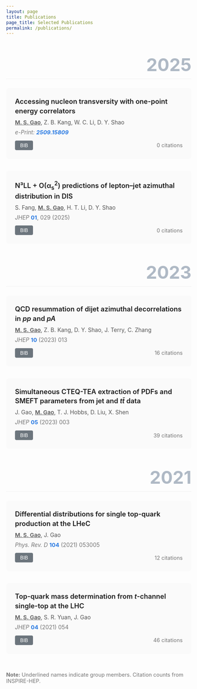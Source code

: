 ```yaml
---
layout: page
title: Publications
page_title: Selected Publications
permalink: /publications/
---
```


<div class="publications">

<div class="year">2025</div>

<div class="publication">
  <div class="pub-title">Accessing nucleon transversity with one-point energy correlators</div>
  <div class="pub-authors"><span class="author-self">M. S. Gao</span>, Z. B. Kang, W. C. Li, D. Y. Shao</div>
  <div class="pub-venue"><em>e-Print: <a href="https://arxiv.org/abs/2509.15809" target="_blank">2509.15809</a></em></div>
  <div class="pub-links">
    <a class="bib-btn" onclick="toggleBib('bib-2025-1')">BIB</a>
    <div class="inspire-count">
      <a href="https://inspirehep.net/literature?q=eprint:2509.15809" target="_blank">0 citations</a>
    </div>
  </div>
  <div id="bib-2025-1" class="bibtex" style="display:none;">
    <pre>@article{Gao:2025transversity,
  author = {Gao, Mei-Sen and Kang, Zhong-Bo and Li, Wen-Chen and Shao, Ding-Yu},
  title = {Accessing nucleon transversity with one-point energy correlators},
  year = {2025},
  eprint = {2509.15809},
  archivePrefix = {arXiv},
  primaryClass = {hep-ph}
}</pre>
  </div>
</div>

<div class="publication">
  <div class="pub-title">N³LL + O(α<sub>s</sub><sup>2</sup>) predictions of lepton–jet azimuthal distribution in DIS</div>
  <div class="pub-authors">S. Fang, <span class="author-self">M. S. Gao</span>, H. T. Li, D. Y. Shao</div>
  <div class="pub-venue"><em>JHEP</em> <strong><a href="https://doi.org/10.1007/JHEP01(2025)029" target="_blank">01</a></strong>, 029 (2025)</div>
  <div class="pub-links">
    <a class="bib-btn" onclick="toggleBib('bib-2025-2')">BIB</a>
    <div class="inspire-count">
      <a href="https://inspirehep.net/literature?q=doi:10.1007/JHEP01(2025)029" target="_blank">0 citations</a>
    </div>
  </div>
  <div id="bib-2025-2" class="bibtex" style="display:none;">
    <pre>@article{Fang:2025jhep,
  author = {Fang, Shen and Gao, Mei-Sen and Li, Hai-Tao and Shao, Ding-Yu},
  title = {N³LL + O(α_s²) predictions of lepton–jet azimuthal distribution in DIS},
  journal = {JHEP},
  volume = {01},
  pages = {029},
  year = {2025},
  doi = {10.1007/JHEP01(2025)029}
}</pre>
  </div>
</div>

<div class="year">2023</div>

<div class="publication">
  <div class="pub-title">QCD resummation of dijet azimuthal decorrelations in <em>pp</em> and <em>pA</em></div>
  <div class="pub-authors"><span class="author-self">M. S. Gao</span>, Z. B. Kang, D. Y. Shao, J. Terry, C. Zhang</div>
  <div class="pub-venue"><em>JHEP</em> <strong><a href="https://doi.org/10.1007/JHEP10(2023)013" target="_blank">10</a></strong> (2023) 013</div>
  <div class="pub-links">
    <a class="bib-btn" onclick="toggleBib('bib-2023-1')">BIB</a>
    <div class="inspire-count">
      <a href="https://inspirehep.net/literature?q=doi:10.1007/JHEP10(2023)013" target="_blank">16 citations</a>
    </div>
  </div>
  <div id="bib-2023-1" class="bibtex" style="display:none;">
    <pre>@article{Gao:2023dijet,
  author = {Gao, Mei-Sen and Kang, Zhong-Bo and Shao, Ding-Yu and Terry, John and Zhang, Cheng},
  title = {QCD resummation of dijet azimuthal decorrelations in pp and pA},
  journal = {JHEP},
  volume = {10},
  pages = {013},
  year = {2023},
  doi = {10.1007/JHEP10(2023)013}
}</pre>
  </div>
</div>

<div class="publication">
  <div class="pub-title">Simultaneous CTEQ-TEA extraction of PDFs and SMEFT parameters from jet and <em>tt̄</em> data</div>
  <div class="pub-authors">J. Gao, <span class="author-self">M. Gao</span>, T. J. Hobbs, D. Liu, X. Shen</div>
  <div class="pub-venue"><em>JHEP</em> <strong><a href="https://doi.org/10.1007/JHEP05(2023)003" target="_blank">05</a></strong> (2023) 003</div>
  <div class="pub-links">
    <a class="bib-btn" onclick="toggleBib('bib-2023-2')">BIB</a>
    <div class="inspire-count">
      <a href="https://inspirehep.net/literature?q=doi:10.1007/JHEP05(2023)003" target="_blank">39 citations</a>
    </div>
  </div>
  <div id="bib-2023-2" class="bibtex" style="display:none;">
    <pre>@article{Gao:2023smeft,
  author = {Gao, Jun and Gao, Meisen and Hobbs, T. J. and Liu, Deping and Shen, Xiaoxu},
  title = {Simultaneous CTEQ-TEA extraction of PDFs and SMEFT parameters from jet and tt̄ data},
  journal = {JHEP},
  volume = {05},
  pages = {003},
  year = {2023},
  doi = {10.1007/JHEP05(2023)003}
}</pre>
  </div>
</div>

<div class="year">2021</div>

<div class="publication">
  <div class="pub-title">Differential distributions for single top-quark production at the LHeC</div>
  <div class="pub-authors"><span class="author-self">M. S. Gao</span>, J. Gao</div>
  <div class="pub-venue"><em>Phys. Rev. D</em> <strong><a href="https://doi.org/10.1103/PhysRevD.104.053005" target="_blank">104</a></strong> (2021) 053005</div>
  <div class="pub-links">
    <a class="bib-btn" onclick="toggleBib('bib-2021-1')">BIB</a>
    <div class="inspire-count">
      <a href="https://inspirehep.net/literature?q=doi:10.1103/PhysRevD.104.053005" target="_blank">12 citations</a>
    </div>
  </div>
  <div id="bib-2021-1" class="bibtex" style="display:none;">
    <pre>@article{Gao:2021lhec,
  author = {Gao, Mei-Sen and Gao, Jun},
  title = {Differential distributions for single top-quark production at the LHeC},
  journal = {Phys. Rev. D},
  volume = {104},
  pages = {053005},
  year = {2021},
  doi = {10.1103/PhysRevD.104.053005}
}</pre>
  </div>
</div>

<div class="publication">
  <div class="pub-title">Top-quark mass determination from <em>t</em>-channel single-top at the LHC</div>
  <div class="pub-authors"><span class="author-self">M. S. Gao</span>, S. R. Yuan, J. Gao</div>
  <div class="pub-venue"><em>JHEP</em> <strong><a href="https://doi.org/10.1007/JHEP04(2021)054" target="_blank">04</a></strong> (2021) 054</div>
  <div class="pub-links">
    <a class="bib-btn" onclick="toggleBib('bib-2021-2')">BIB</a>
    <div class="inspire-count">
      <a href="https://inspirehep.net/literature?q=doi:10.1007/JHEP04(2021)054" target="_blank">46 citations</a>
    </div>
  </div>
  <div id="bib-2021-2" class="bibtex" style="display:none;">
    <pre>@article{Gao:2021topmass,
  author = {Gao, Mei-Sen and Yuan, Shuo-Ren and Gao, Jun},
  title = {Top-quark mass determination from t-channel single-top at the LHC},
  journal = {JHEP},
  volume = {04},
  pages = {054},
  year = {2021},
  doi = {10.1007/JHEP04(2021)054}
}</pre>
  </div>
</div>

</div>

<script>
function toggleBib(id) {
  var bib = document.getElementById(id);
  if (bib.style.display === "none") {
    bib.style.display = "block";
  } else {
    bib.style.display = "none";
  }
}
</script>

<style>
.publications {
  margin-top: 2rem;
}

.year {
  font-size: 3rem;
  font-weight: 700;
  color: #002147;
  text-align: right;
  margin-top: 3rem;
  margin-bottom: 1.5rem;
  border-bottom: 2px solid #e8e8e8;
  padding-bottom: 0.5rem;
  opacity: 0.3;
}

.publication {
  margin-bottom: 2rem;
  padding: 1.5rem;
  background-color: #fafafa;
  border-radius: 8px;
  transition: background-color 0.3s;
}

.publication:hover {
  background-color: #f0f0f0;
}

.pub-title {
  font-size: 1.15rem;
  font-weight: 600;
  margin-bottom: 0.5rem;
  line-height: 1.4;
}

.pub-authors {
  color: #555;
  margin-bottom: 0.5rem;
  font-size: 0.95rem;
}

.author-self {
  text-decoration: underline;
  font-weight: 600;
}

.pub-venue {
  color: #757575;
  margin-bottom: 0.8rem;
  font-size: 0.95rem;
}

.pub-venue a {
  color: #2a7ae2;
  text-decoration: none;
  font-weight: 700;
}

.pub-venue a:hover {
  text-decoration: underline;
}

.pub-links {
  display: flex;
  align-items: center;
  gap: 0.8rem;
  flex-wrap: wrap;
}

.pub-links a.bib-btn {
  padding: 5px 14px;
  background-color: #6c757d;
  color: white !important;
  border-radius: 4px;
  font-size: 0.85rem;
  text-decoration: none;
  display: inline-block;
  cursor: pointer;
  transition: background-color 0.3s;
}

.pub-links a.bib-btn:hover {
  background-color: #5a6268;
}

.inspire-count {
  margin-left: auto;
}

.inspire-count a {
  color: #757575;
  text-decoration: none;
  font-size: 0.9rem;
}

.inspire-count a:hover {
  color: #2a7ae2;
  text-decoration: underline;
}

.bibtex {
  margin-top: 1rem;
  padding: 1rem;
  background-color: #f5f5f5;
  border-left: 3px solid #2a7ae2;
  border-radius: 4px;
}

.bibtex pre {
  margin: 0;
  padding: 0;
  background-color: transparent;
  font-size: 0.85rem;
  line-height: 1.5;
  overflow-x: auto;
}

@media screen and (max-width: 768px) {
  .year {
    font-size: 2rem;
  }
  
  .pub-title {
    font-size: 1.05rem;
  }
  
  .pub-links {
    flex-direction: column;
    align-items: flex-start;
  }
  
  .inspire-count {
    margin-left: 0;
  }
}
</style>

<p style="margin-top: 3rem; color: #757575; font-size: 0.9rem;">
  <strong>Note:</strong> Underlined names indicate group members. Citation counts from INSPIRE-HEP.
</p>
